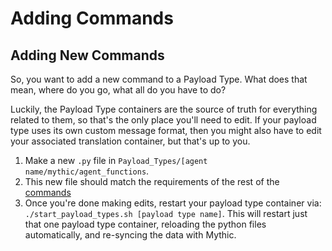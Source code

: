 # Adding Commands

## Adding New Commands

So, you want to add a new command to a Payload Type. What does that mean, where do you go, what all do you have to do?

Luckily, the Payload Type containers are the source of truth for everything related to them, so that's the only place you'll need to edit. If your payload type uses its own custom message format, then you might also have to edit your associated translation container, but that's up to you.

1. Make a new `.py` file in `Payload_Types/[agent name/mythic/agent_functions`.&#x20;
2. This new file should match the requirements of the rest of the [commands](commands.md#what-do-commands-track)
3. Once you're done making edits, restart your payload type container via: `./start_payload_types.sh [payload type name]`. This will restart just that one payload type container, reloading the python files automatically, and re-syncing the data with Mythic.

